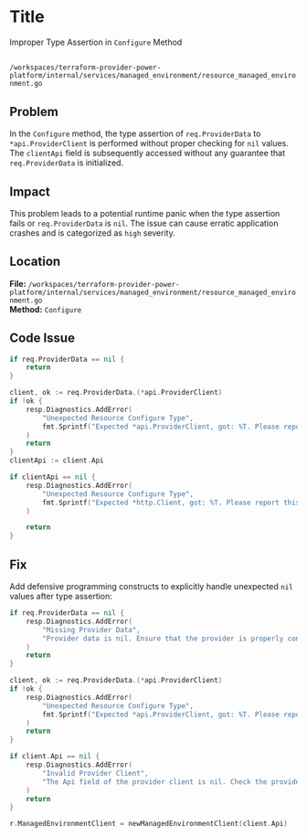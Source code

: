 # Title

Improper Type Assertion in `Configure` Method

##

`/workspaces/terraform-provider-power-platform/internal/services/managed_environment/resource_managed_environment.go`

## Problem

In the `Configure` method, the type assertion of `req.ProviderData` to `*api.ProviderClient` is performed without proper checking for `nil` values. The `clientApi` field is subsequently accessed without any guarantee that `req.ProviderData` is initialized.

## Impact

This problem leads to a potential runtime panic when the type assertion fails or `req.ProviderData` is `nil`. The issue can cause erratic application crashes and is categorized as `high` severity.

## Location

**File:** `/workspaces/terraform-provider-power-platform/internal/services/managed_environment/resource_managed_environment.go`  
**Method:** `Configure`

## Code Issue

```go
if req.ProviderData == nil {
    return
}

client, ok := req.ProviderData.(*api.ProviderClient)
if !ok {
    resp.Diagnostics.AddError(
        "Unexpected Resource Configure Type",
        fmt.Sprintf("Expected *api.ProviderClient, got: %T. Please report this issue to the provider developers.", req.ProviderData),
    )
    return
}
clientApi := client.Api

if clientApi == nil {
    resp.Diagnostics.AddError(
        "Unexpected Resource Configure Type",
        fmt.Sprintf("Expected *http.Client, got: %T. Please report this issue to the provider developers.", req.ProviderData),
    )

    return
}
```

## Fix

Add defensive programming constructs to explicitly handle unexpected `nil` values after type assertion:

```go
if req.ProviderData == nil {
    resp.Diagnostics.AddError(
        "Missing Provider Data",
        "Provider data is nil. Ensure that the provider is properly configured.",
    )
    return
}

client, ok := req.ProviderData.(*api.ProviderClient)
if !ok {
    resp.Diagnostics.AddError(
        "Unexpected Resource Configure Type",
        fmt.Sprintf("Expected *api.ProviderClient, got: %T. Please report this issue to the provider developers.", req.ProviderData),
    )
    return
}

if client.Api == nil {
    resp.Diagnostics.AddError(
        "Invalid Provider Client",
        "The Api field of the provider client is nil. Check the provider configuration.",
    )
    return
}

r.ManagedEnvironmentClient = newManagedEnvironmentClient(client.Api)
```